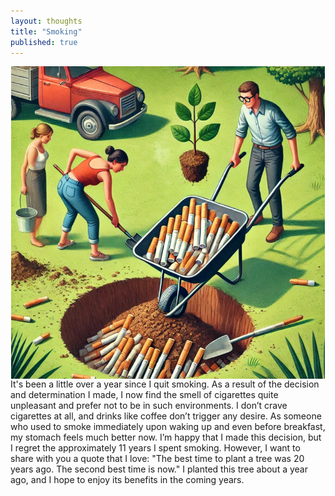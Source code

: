 ```yaml
---
layout: thoughts
title: "Smoking"
published: true
---
```


<img src="/images/visual_thoughts/quit_smoking.png" alt="quit_smoking" style="display: block; margin: 0 auto; height: 500px;" />
It's been a little over a year since I quit smoking. As a result of the decision and determination I made, I now find the smell of cigarettes quite unpleasant and prefer not to be in such environments. I don’t crave cigarettes at all, and drinks like coffee don’t trigger any desire. As someone who used to smoke immediately upon waking up and even before breakfast, my stomach feels much better now. I’m happy that I made this decision, but I regret the approximately 11 years I spent smoking. However, I want to share with you a quote that I love: "The best time to plant a tree was 20 years ago. The second best time is now." I planted this tree about a year ago, and I hope to enjoy its benefits in the coming years.
